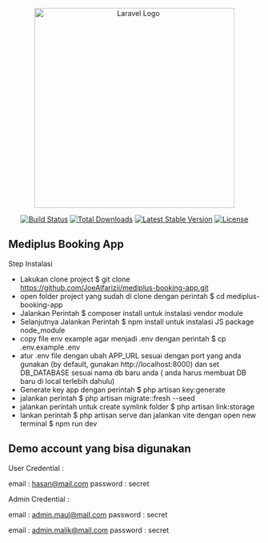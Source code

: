 <p align="center"><a href="https://laravel.com" target="_blank"><img src="https://raw.githubusercontent.com/laravel/art/master/logo-lockup/5%20SVG/2%20CMYK/1%20Full%20Color/laravel-logolockup-cmyk-red.svg" width="400" alt="Laravel Logo"></a></p>

<p align="center">
<a href="https://github.com/laravel/framework/actions"><img src="https://github.com/laravel/framework/workflows/tests/badge.svg" alt="Build Status"></a>
<a href="https://packagist.org/packages/laravel/framework"><img src="https://img.shields.io/packagist/dt/laravel/framework" alt="Total Downloads"></a>
<a href="https://packagist.org/packages/laravel/framework"><img src="https://img.shields.io/packagist/v/laravel/framework" alt="Latest Stable Version"></a>
<a href="https://packagist.org/packages/laravel/framework"><img src="https://img.shields.io/packagist/l/laravel/framework" alt="License"></a>
</p>

## Mediplus Booking App

Step Instalasi

- Lakukan clone project $ git clone https://github.com/JoeAlfarizii/mediplus-booking-app.git
- open folder project yang sudah di clone dengan perintah $ cd mediplus-booking-app
- Jalankan Perintah $ composer install untuk instalasi vendor module
- Selanjutnya Jalankan Perintah $ npm install untuk instalasi JS package node_module
- copy file env example agar menjadi .env dengan perintah $ cp .env.example .env
- atur .env file dengan ubah APP_URL sesuai dengan port yang anda gunakan (by default, gunakan http://localhost:8000) dan set DB_DATABASE sesuai nama db baru anda ( anda harus membuat DB baru di local terlebih dahulu)
- Generate key app dengan perintah $ php artisan key:generate
- jalankan perintah $ php artisan migrate::fresh --seed
- jalankan perintah untuk create symlink folder $ php artisan link:storage
- lankan perintah $ php artisan serve dan jalankan vite dengan open new terminal $ npm run dev

## Demo account yang bisa digunakan

User Credential : 

email : hasan@mail.com
password : secret

Admin Credential : 

email : admin.maul@mail.com
password : secret

email : admin.malik@mail.com
password : secret